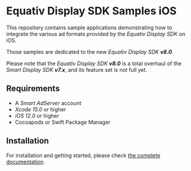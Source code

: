 # Equativ Display SDK Samples iOS

This repository contains sample applications demonstrating how to integrate the various ad formats provided by the _Equativ Display SDK_ on iOS.

Those samples are dedicated to the new _Equativ Display SDK **v8.0**_.

Please note that the _Equativ Display SDK **v8.0**_ is a total overhaul of the _Smart Display SDK **v7.x**_, and its feature set is not full yet.

## Requirements

* A _Smart AdServer_ account
* _Xcode 15.0_ or higher
* _iOS 12.0_ or higher
* Cocoapods or Swift Package Manager

## Installation

For installation and getting started, please check [the complete documentation](https://documentation.smartadserver.com/displaySDK8/).

